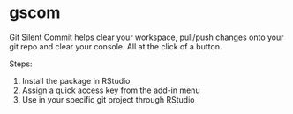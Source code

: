 # gscom
Git Silent Commit helps clear your workspace, pull/push changes onto your git repo and clear your console. All at the click of a button.

Steps:
1) Install the package in RStudio
2) Assign a quick access key from the add-in menu
3) Use in your specific git project through RStudio
